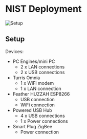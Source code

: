 # NIST Deployment

![Setup](docs/image/setup.png?raw=true "Setup")

## Setup

Devices:
 - PC Engines/mini PC
    - 2 x LAN connections
    - 2 x USB connections
 - Turris Omnia
    - 1 x WiFi modem
    - 1 x LAN connection
 - Feather HUZZAH ESP8266
    - USB connection
    - WiFi connection
 - Powered USB Hub
    - 4 x USB connections
    - 1 x Power connections
 - Smart Plug ZigBee
    - Power connection

